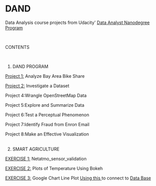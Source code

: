 # DAND
Data Analysis course projects from Udacity' [Data Analyst Nanodegree Program](https://www.udacity.com/course/data-analyst-nanodegree--nd002)

<br />

 CONTENTS <br />
 
 <br />

 1. DAND PROGRAM <br />

[Project 1:](https://github.com/DenisDPR/DAND/blob/master/Bay_Area_Bike_Share_Analysis.ipynb) Analyze Bay Area Bike Share <br />

[Project 2:](https://github.com/DenisDPR/DAND/blob/master/Titanic_Data_Analysis%5BConflict%5D.ipynb) Investigate a Dataset <br />

Project 4:Wrangle OpenStreetMap Data  <br />

Project 5:Explore and Summarize Data <br />

Project 6:Test a Perceptual Phenomenon  <br />

Project 7:Identify Fraud from Enron Email  <br />

Project 8:Make an Effective Visualization <br />
<br />

 2. SMART AGRICULTURE <br />
 
 [EXERCISE 1:](https://github.com/DenisDPR/DAND/blob/master/Netatmo_sensor_validation.ipynb) Netatmo_sensor_validation <br />
 
 [EXERCISE 2:](https://github.com/DenisDPR/DAND/blob/master/MIKAMI_NCC.ipynb) Plots of Temperature Using Bokeh <br />
 
 [EXERCISE 3:](https://github.com/DenisDPR/DAND/blob/master/index_cool.html) Google Chart Line Plot [Using this ](https://github.com/DenisDPR/DAND/blob/master/ForCool.php) to connect to [Data Base](https://github.com/DenisDPR/DAND/blob/master/ConnDB.php) <br />
